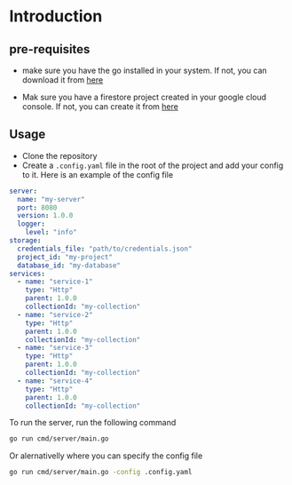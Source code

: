 # Introduction

## pre-requisites

- make sure you have the go installed in your system. If not, you can download it from [here](https://golang.org/dl/)

- Mak sure you have a firestore project created in your google cloud console. If not, you can create it from [here](https://console.cloud.google.com/firestore)

## Usage

- Clone the repository
- Create a `.config.yaml` file in the root of the project and add your config to it. Here is an example of the config file

``` yaml
server:
  name: "my-server"
  port: 8080
  version: 1.0.0
  logger:
    level: "info"
storage:
  credentials_file: "path/to/credentials.json"
  project_id: "my-project"
  database_id: "my-database"
services:
  - name: "service-1"
    type: "Http"
    parent: 1.0.0
    collectionId: "my-collection"
  - name: "service-2"
    type: "Http"
    parent: 1.0.0
    collectionId: "my-collection"
  - name: "service-3"
    type: "Http"
    parent: 1.0.0
    collectionId: "my-collection"
  - name: "service-4"
    type: "Http"
    parent: 1.0.0
    collectionId: "my-collection"

```

To run the server, run the following command

``` bash
go run cmd/server/main.go
```

Or alernativelly where you can specify the config file

``` bash
go run cmd/server/main.go -config .config.yaml
```
